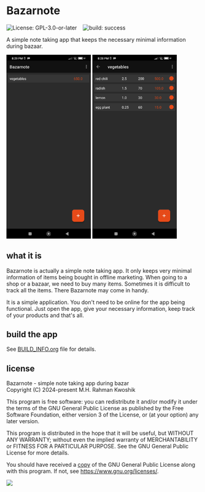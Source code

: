 # Bazarnote

![License: GPL-3.0-or-later](https://img.shields.io/badge/License-GPL--3.0--or--later-004D40.svg)
&nbsp;&nbsp;
![build: success](https://img.shields.io/badge/build-success-brightgreen.svg)

A simple note taking app that keeps the necessary minimal information during bazaar.

<img alt="Bazarnote Screenshots" src="fastlane/metadata/android/en-US/images/phoneScreenshots/2.png" width="220">
<img alt="Bazarnote Screenshots" src="fastlane/metadata/android/en-US/images/phoneScreenshots/3.png" width="220">

## what it is

Bazarnote is actually a simple note taking app. It only keeps very minimal information of items being bought in offline marketing. When going to a shop or a bazaar, we need to buy many items. Sometimes it is difficult to track all the items. There Bazarnote may come in handy.

It is a simple application. You don\'t need to be online for the app being functional. Just open the app, give your necessary information, keep track of your products and that\'s all.

## build the app

See [BUILD_INFO.org](BUILD_INFO.org) file for details.

## license

Bazarnote - simple note taking app during bazar<br>
Copyright (C) 2024-present M.H. Rahman Kwoshik

This program is free software: you can redistribute it and/or modify it under the terms of the GNU General Public License as published by the Free Software Foundation, either version 3 of the License, or (at your option) any later version.

This program is distributed in the hope that it will be useful, but WITHOUT ANY WARRANTY; without even the implied warranty of MERCHANTABILITY or FITNESS FOR A PARTICULAR PURPOSE. See the GNU General Public License for more details.

You should have received a [copy](LICENSE.txt) of the GNU General Public License along with this program. If not, see <https://www.gnu.org/licenses/>.

<a href="https://apt.izzysoft.de/fdroid/index/apk/com.rootminusone8004.bazarnote/" target="_blank">
  <img src="https://gitlab.com/IzzyOnDroid/repo/-/raw/master/assets/IzzyOnDroid.png" height="60"/>
</a>
